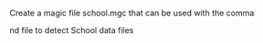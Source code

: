 Create a magic file school.mgc that can be used with the comma

nd file to detect School data files
